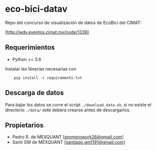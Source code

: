 # eco-bici-datav

Repo del concurso de visualización de datos de EcoBici del CIMAT:

[http://wdv.eventos.cimat.mx/node/1339]


## Requerimientos

- Python >= 3.6 

Instalar las librerias necesarias con

```
	pip install -r requirements.txt
```


## Descarga de datos

Para bajar los datos se corre el script `./download_data.sh`, si no existe el directorio `./data/` este debera crearse antes de descargarlos.


## Propietarios

- Pedro R. de MEXQUANT [promerowork26@gmail.com]
- Santi GM de MEXQUANT [santiago.gm1191@gmail.com]